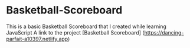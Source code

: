 # Basketball-Scoreboard
This is a basic Basketball Scoreboard that I created while learning JavaScript
A link to the project [Basketball Scoreboard] (https://dancing-parfait-a10397.netlify.app)

